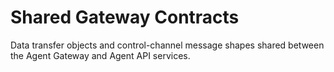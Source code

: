 # Shared Gateway Contracts

Data transfer objects and control-channel message shapes shared between the Agent Gateway and Agent API services.
